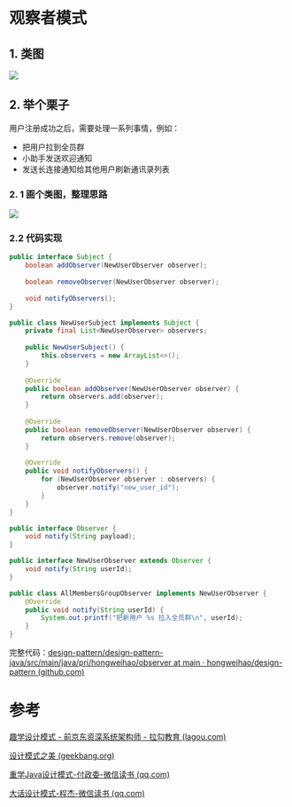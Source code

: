 # 观察者模式

## 1. 类图
![](https://cdn.jsdelivr.net/gh/hongweihao/md-image-repo/image/observer.png)

## 2. 举个栗子
用户注册成功之后，需要处理一系列事情，例如：
- 把用户拉到全员群
- 小助手发送欢迎通知
- 发送长连接通知给其他用户刷新通讯录列表

### 2. 1 画个类图，整理思路
![](https://cdn.jsdelivr.net/gh/hongweihao/md-image-repo/image/new_user_observer.png)


### 2.2 代码实现
```java
public interface Subject {  
    boolean addObserver(NewUserObserver observer);  
  
    boolean removeObserver(NewUserObserver observer);  
  
    void notifyObservers();  
}
```

```java
public class NewUserSubject implements Subject {  
    private final List<NewUserObserver> observers;  
  
    public NewUserSubject() {  
        this.observers = new ArrayList<>();  
    }  
  
    @Override  
    public boolean addObserver(NewUserObserver observer) {  
        return observers.add(observer);  
    }  
  
    @Override  
    public boolean removeObserver(NewUserObserver observer) {  
        return observers.remove(observer);  
    }  
  
    @Override  
    public void notifyObservers() {  
        for (NewUserObserver observer : observers) {  
            observer.notify("new_user_id");  
        }  
    }  
}
```

```java
public interface Observer {  
    void notify(String payload);  
}

public interface NewUserObserver extends Observer {  
    void notify(String userId);  
}
```

```java
public class AllMembersGroupObserver implements NewUserObserver {  
    @Override  
    public void notify(String userId) {  
        System.out.printf("把新用户 %s 拉入全员群\n", userId);  
    }  
}
```


完整代码：[design-pattern/design-pattern-java/src/main/java/pri/hongweihao/observer at main · hongweihao/design-pattern (github.com)](https://github.com/hongweihao/design-pattern/tree/main/design-pattern-java/src/main/java/pri/hongweihao/observer)


# 参考
[趣学设计模式 - 前京东资深系统架构师 - 拉勾教育 (lagou.com)](https://kaiwu.lagou.com/course/courseInfo.htm?courseId=710#/detail/pc?id=6884)

[设计模式之美 (geekbang.org)](https://time.geekbang.org/column/intro/100039001?tab=catalog)

[重学Java设计模式-付政委-微信读书 (qq.com)](https://weread.qq.com/web/reader/bcf32900724708cbbcf08c1k98f3284021498f137082c2e)

[大话设计模式-程杰-微信读书 (qq.com)](https://weread.qq.com/web/reader/5d932bf0727da1885d91283)
